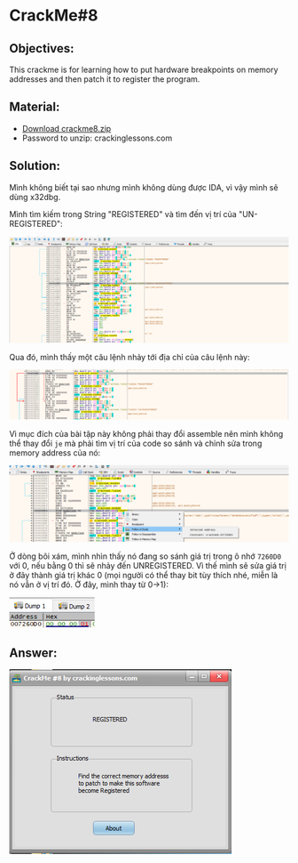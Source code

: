 # CrackMe#8

## Objectives:
This crackme is for learning how to put hardware breakpoints on memory addresses and then patch it to register the program.

## Material:
- [Download crackme8.zip](https://github.com/paulchin/github-crackmes/blob/master/CrackMe8.zip)
- Password to unzip: crackinglessons.com

## Solution:
Mình không biết tại sao nhưng mình không dùng được IDA, vì vậy mình sẽ dùng x32dbg.

Mình tìm kiếm trong String "REGISTERED" và tìm đến vị trí của "UN-REGISTERED":

![alt text](image.png)

Qua đó, mình thấy một câu lệnh nhảy tới địa chỉ của câu lệnh này: 

![alt text](image-1.png)

Vì mục đích của bài tập này không phải thay đổi assemble nên mình không thể thay đổi `je` mà phải tìm vị trí của code so sánh và chỉnh sửa trong memory address của nó:

![alt text](image-3.png)

Ở dòng bôi xám, mình nhìn thấy nó đang so sánh giá trị trong ô nhớ `7260D0` với 0, nếu bằng 0 thì sẽ nhảy đến UNREGISTERED. Vì thế mình sẽ sửa giá trị ở đây thành giá trị khác 0 (mọi người có thể thay bit tùy thích nhé, miễn là nó vẫn ở vị trí đó. Ở đây, mình thay từ 0->1):

![alt text](image-4.png)

## Answer:
![alt text](image-5.png)